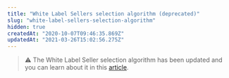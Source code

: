 ```yaml
---
title: "White Label Sellers selection algorithm (deprecated)"
slug: "white-label-sellers-selection-algorithm"
hidden: true
createdAt: "2020-10-07T09:46:35.869Z"
updatedAt: "2021-03-26T15:02:56.275Z"
---
```


>⚠️ The White Label Seller selection algorithm has been updated and you can learn about it in this [article](https://help.vtex.com/en/tutorial/white-label-sellers-selection-algorithm--3MemNQ4pKkWCpMdzI27AHa?&utm_source=autocomplete#).
